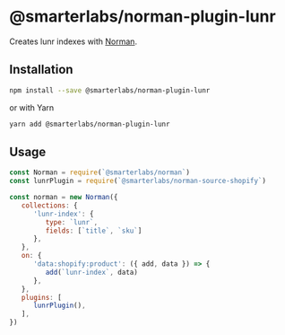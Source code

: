 # @smarterlabs/norman-plugin-lunr

Creates lunr indexes with [Norman](https://github.com/smarterlabs/norman#readme).

## Installation

```bash
npm install --save @smarterlabs/norman-plugin-lunr
```

or with Yarn

```bash
yarn add @smarterlabs/norman-plugin-lunr
```

## Usage

```js
const Norman = require(`@smarterlabs/norman`)
const lunrPlugin = require(`@smarterlabs/norman-source-shopify`)

const norman = new Norman({
   collections: {
      'lunr-index': {
         type: `lunr`,
         fields: [`title`, `sku`]
      },
   },
   on: {
      'data:shopify:product': ({ add, data }) => {
         add(`lunr-index`, data)
      },
   },
   plugins: [
      lunrPlugin(),
   ],
})
```